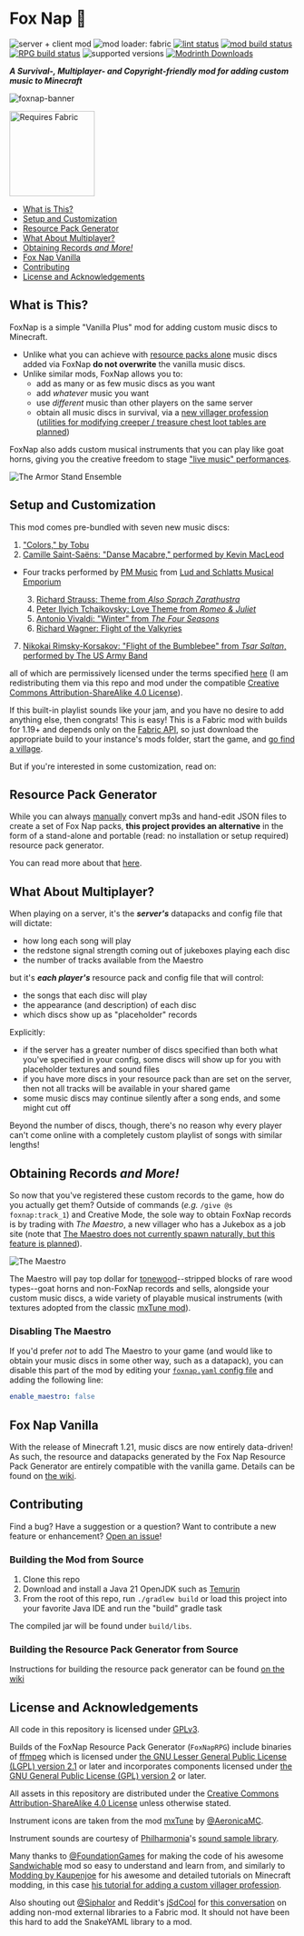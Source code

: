 # Fox Nap 🦊

![server + client mod](https://img.shields.io/badge/Server\/Client-both-purple)
![mod loader: fabric](https://img.shields.io/badge/Mod_Loader-fabric-dbd0b4)
[![lint status](https://github.com/OpenBagTwo/FoxNap/actions/workflows/lint.yml/badge.svg)](https://github.com/OpenBagTwo/FoxNap/actions/workflows/lint.yml)
[![mod build status](https://github.com/OpenBagTwo/FoxNap/actions/workflows/build_mod.yml/badge.svg)](https://github.com/OpenBagTwo/FoxNap/actions/workflows/build_mod.yml)
[![RPG build status](https://github.com/OpenBagTwo/FoxNap/actions/workflows/build_rpg.yml/badge.svg)](https://github.com/OpenBagTwo/FoxNap/actions/workflows/build_rpg.yml)
![supported versions](https://img.shields.io/badge/Supported_Versions-1.19--1.21.2-blue)
[![Modrinth Downloads](https://img.shields.io/modrinth/dt/foxnap)](https://modrinth.com/mod/foxnap)

_**A Survival-, Multiplayer- and Copyright-friendly mod for adding custom music to Minecraft**_

![foxnap-banner](_static/banner.png)

<img src="https://i.imgur.com/Ol1Tcf8.png" alt="Requires Fabric" width="150"/>

<!-- TOC start (generated with https://github.com/derlin/bitdowntoc) -->

* [What is This?](#what-is-this)
* [Setup and Customization](#setup-and-customization)
* [Resource Pack Generator](#resource-pack-generator)
* [What About Multiplayer?](#what-about-multiplayer)
* [Obtaining Records _and More!_](#obtaining-records-and-more)
* [Fox Nap Vanilla](#fox-nap-vanilla)
* [Contributing](#contributing)
* [License and Acknowledgements](#license-and-acknowledgements)

<!-- TOC end -->

## What is This?

FoxNap is a simple "Vanilla Plus" mod for adding custom music discs to Minecraft.

* Unlike what you can achieve with
  [resource packs alone](https://www.planetminecraft.com/blog/how-to-add-costume-music-the-easy-way-1-12/)
  music discs added via FoxNap **do not overwrite** the vanilla music discs.
* Unlike similar mods, FoxNap allows you to:
    * add as many or as few music discs as you want
    * add _whatever_ music you want
    * use _different_ music than other players on the same server
    * obtain all music discs in survival, via a
      [new villager profession](#obtaining-records-and-more)
      ([utilities for modifying creeper / treasure chest loot tables are planned](https://github.com/OpenBagTwo/FoxNap/issues/16))

FoxNap also adds custom musical instruments that you can play like goat horns,
giving you the creative freedom to stage
["live music" performances](https://www.google.com/search?q=lip+syncing+concert).

![The Armor Stand Ensemble](_static/ensemble.png)

## Setup and Customization

This mod comes pre-bundled with seven new music discs:

1. ["Colors," by Tobu](https://www.youtube.com/watch?v=eyLml-zzXzw)
2. [Camille Saint-Saëns: "Danse Macabre," performed by Kevin MacLeod](https://freemusicarchive.org/music/Kevin_MacLeod/Classical_Sampler)

* Four tracks performed by [PM Music](https://pmmusic.pro)
  from [Lud and Schlatts Musical Emporium](https://www.youtube.com/channel/UCFbtXFIaAJ0fOtgyeDs8Jog/)

    3. [Richard Strauss: Theme from _Also Sprach
       Zarathustra_](https://www.youtube.com/watch?v=9K3GQdD30F0)
    4. [Peter Ilyich Tchaikovsky: Love Theme from _Romeo &
       Juliet_](https://www.youtube.com/watch?v=unvW5g_YWEk)
    5. [Antonio Vivaldi: "Winter" from _The Four
       Seasons_](https://www.youtube.com/watch?v=VBSP75pr2bg)
    6. [Richard Wagner: Flight of the Valkyries](https://www.youtube.com/watch?v=uNkRW_9pHRQ)

7. [Nikokai Rimsky-Korsakov: "Flight of the Bumblebee" from _Tsar
   Saltan_, performed by The US Army Band](https://commons.wikimedia.org/wiki/File:Rimsky-Korsakov_-_flight_of_the_bumblebee.oga)

all of which are permissively licensed under the terms specified
[here](src/main/resources/assets/foxnap/sounds/records/LICENSES.md)
(I am redistributing them via this repo and mod under the compatible
[Creative Commons Attribution-ShareAlike 4.0 License](https://creativecommons.org/licenses/by-sa/4.0/)).

If this built-in playlist sounds like your jam, and you have no desire to add anything else, then
congrats! This is easy! This is a Fabric mod with builds for 1.19+ and depends only on
the [Fabric API](https://modrinth.com/mod/fabric-api), so just download
the appropriate build to your instance's mods folder, start the game, and
[go find a village](#obtaining-records-and-more).

But if you're interested in some customization, read on:

## Resource Pack Generator

While you can always [manually](../../wiki/Manual-Resource---Data-Pack-Creation)
convert mp3s and hand-edit JSON files to create a set of Fox Nap
packs, **this project
provides an alternative** in the form of a stand-alone and portable (read: no installation or
setup required) resource pack generator.

You can read more about that [here](../../wiki/Resource-Pack-Generator).

## What About Multiplayer?

When playing on a server, it's the ***server's*** datapacks and config file that will dictate:

- how long each song will play
- the redstone signal strength coming out of jukeboxes playing each disc
- the number of tracks available from the Maestro

but it's ***each player's*** resource pack and config file that will control:

- the songs that each disc will play
- the appearance (and description) of each disc
- which discs show up as "placeholder" records

Explicitly:

- if the server has a greater number of discs specified than both what you've specified in your
  config, some discs will show up for you with placeholder
  textures and sound files
- if you have more discs in your resource pack than are set on the server, then not all tracks will
  be available in your shared game
- some music discs may continue silently after a song ends, and some might cut off

Beyond the number of discs, though, there's no reason why every player can't come online with
a completely custom playlist of songs with similar lengths!

## Obtaining Records _and More!_

So now that you've registered these custom records to the game, how do you actually get them?
Outside of commands (_e.g._ `/give @s foxnap:track_1`) and Creative Mode, the sole way to obtain
FoxNap records is by trading with _The Maestro_, a new villager who has a Jukebox as a job site
(note
that [The Maestro does not currently spawn naturally, but this feature is planned](https://github.com/OpenBagTwo/FoxNap/issues/13)).

![The Maestro](_static/maestro.png)

The Maestro will pay top dollar for [tonewood](https://en.wikipedia.org/wiki/Tonewood)--stripped
blocks of rare wood types--goat horns and non-FoxNap records and sells, alongside your custom
music discs, a wide variety of playable musical instruments (with textures adopted from the classic
[mxTune mod](https://github.com/AeronicaMC/mxTune)).

### Disabling The Maestro

If you'd prefer _not_ to add The Maestro to your game (and would like to obtain your music discs
in some other way, such as a datapack), you can disable this part of the mod by editing your
[`foxnap.yaml` config file](#manual-resource--data-pack-creation) and adding the following line:

```yaml
enable_maestro: false
```

## Fox Nap Vanilla

With the release of Minecraft 1.21, music discs are now entirely data-driven! As such, the
resource and datapacks generated by the Fox Nap Resource Pack Generator are entirely compatible
with the vanilla game. Details can be found on
[the wiki](../../wiki/Using-the-Resource-Pack-Generator-in-Vanilla).

## Contributing

Find a bug? Have a suggestion or a question? Want to contribute a new feature or enhancement?
[Open an issue](https://github.com/OpenBagTwo/FoxNap/issues/new)!

### Building the Mod from Source

1. Clone this repo
1. Download and install a Java 21 OpenJDK such as [Temurin](https://adoptium.net/temurin/releases/)
1. From the root of this repo, run `./gradlew build` or load this project into your favorite Java
   IDE and run the "build" gradle task

The compiled jar will be found under `build/libs`.

### Building the Resource Pack Generator from Source

Instructions for building the resource pack generator can be found
[on the wiki](../../wiki/Resource-Pack-Generator#building-the-resource-pack-generator-from-source)

## License and Acknowledgements

All code in this repository is licensed under
[GPLv3](https://www.gnu.org/licenses/gpl-3.0.en.html).

Builds of the FoxNap Resource Pack Generator (`FoxNapRPG`) include binaries of
[ffmpeg](https://wwww.ffmpeg.org) which is licensed under
[the GNU Lesser General Public License (LGPL) version 2.1](https://www.gnu.org/licenses/old-licenses/lgpl-2.1.html)
or later and incorporates components licensed under
[the GNU General Public License (GPL) version 2](http://www.gnu.org/licenses/old-licenses/gpl-2.0.html)
or later.

All assets in this repository are distributed under the
[Creative Commons Attribution-ShareAlike 4.0 License](https://creativecommons.org/licenses/by-sa/4.0/)
unless
otherwise stated.

Instrument icons are taken from the mod [mxTune](https://github.com/AeronicaMC/mxTune)
by [@AeronicaMC](https://github.com/AeronicaMC).

Instrument sounds are courtesy of [Philharmonia](https://philharmonia.co.uk)'s
[sound sample library](https://philharmonia.co.uk/resources/sound-samples/).

Many thanks to [@FoundationGames](https://github.com/FoundationGames) for making the code of
his awesome [Sandwichable](https://github.com/FoundationGames/Sandwichable) mod so easy to
understand and learn from, and similarly to
[Modding by Kaupenjoe](https://www.youtube.com/c/TKaupenjoe) for his awesome and detailed
tutorials on Minecraft modding, in this case
[his tutorial for adding a custom villager profession](https://gist.github.com/Kaupenjoe/237846a971fdd254c7da9639c85e65c1).

Also shouting out [@Siphalor](https://github.com/Siphalor) and Reddit's
[jSdCool](https://www.reddit.com/user/jSdCool/) for
[this conversation](https://www.reddit.com/r/fabricmc/comments/mkumx8/comment/gticqn2/) on adding
non-mod external libraries to a Fabric mod. It should not have been this hard to add the SnakeYAML
library to a mod.
